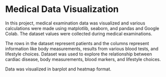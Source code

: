 # Medical Data Visualization

In this project, medical examination data was visualized and various calculations were made using matplotlib, seaborn, and pandas and Google Colab. The dataset values were collected during medical examinations.

The rows in the dataset represent patients and the columns represent information like body measurements, results from various blood tests, and lifestyle choices. Dataset was used to explore the relationship between cardiac disease, body measurements, blood markers, and lifestyle choices.

Data was visualized in barplot and heatmap format. 
